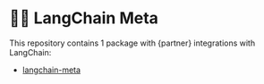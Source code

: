 # 🦜️🔗 LangChain Meta

This repository contains 1 package with {partner} integrations with LangChain:

- [langchain-meta](https://pypi.org/project/langchain-meta/)
